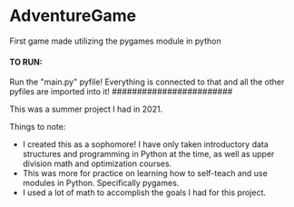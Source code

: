 # AdventureGame
First game made utilizing the pygames module in python

#### TO RUN: ###########
Run the "main.py" pyfile! Everything is connected to that and all the other pyfiles are imported into it!
########################

This was a summer project I had in 2021.

Things to note:
* I created this as a sophomore! I have only taken introductory data structures and programming in Python at the time, as well as upper division math
  and optimization courses.
* This was more for practice on learning how to self-teach and use modules in Python. Specifically pygames.
* I used a lot of math to accomplish the goals I had for this project.
